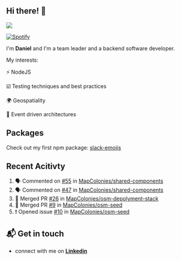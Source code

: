 ## Hi there! 👋

<p>
  <img src="https://github-readme-stats.vercel.app/api?username=syncush&theme=tokyonight">
</p>

[![Spotify](https://novatorem-rust.vercel.app/api/spotify)](https://open.spotify.com/user/syncush)

I'm **Daniel** and I'm a team leader and a backend software developer.

My interests:

⚡ NodeJS

☑️ Testing techniques and best practices

🌍 Geospatiality

🧠 Event driven architectures

## Packages
Check out my first npm package: [slack-emojis](https://www.npmjs.com/package/slack-emojis)

## Recent Acitivty
<!--START_SECTION:activity-->
1. 🗣 Commented on [#55](https://github.com//MapColonies/shared-components/issues/55) in [MapColonies/shared-components](https://github.com//MapColonies/shared-components)
2. 🗣 Commented on [#47](https://github.com//MapColonies/shared-components/issues/47) in [MapColonies/shared-components](https://github.com//MapColonies/shared-components)
3. 🎉 Merged PR [#26](https://github.com//MapColonies/osm-depolyment-stack/pull/26) in [MapColonies/osm-depolyment-stack](https://github.com//MapColonies/osm-depolyment-stack)
4. 🎉 Merged PR [#9](https://github.com//MapColonies/osm-seed/pull/9) in [MapColonies/osm-seed](https://github.com//MapColonies/osm-seed)
5. ❗️ Opened issue [#10](https://github.com//MapColonies/osm-seed/issues/10) in [MapColonies/osm-seed](https://github.com//MapColonies/osm-seed)
<!--END_SECTION:activity-->

## 📬 Get in touch

* connect with me on [**Linkedin**](https://www.linkedin.com/in/daniel-hermon-927372144/)
